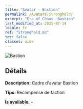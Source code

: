 ```yaml
---
title: "Avatar - Bastion"
permalink: /Avatars/Stronghold/
excerpt: "Era of Chaos  Bastion"
last_modified_at: 2021-07-14
locale: fr
ref: "Stronghold.md"
toc: false
classes: wide
---
```

 ![Bastion](/images/a/avatarFrame_4.png)

## Détails

 **Description:** Cadre d'avatar Bastion 

 **Tips:** Récompense de faction 

 **Is available:**  - 

